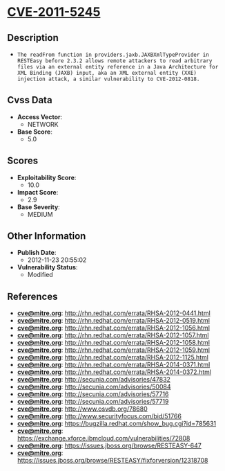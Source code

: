 
# [CVE-2011-5245](http://rhn.redhat.com/errata/RHSA-2012-0441.html)

## Description

- `The readFrom function in providers.jaxb.JAXBXmlTypeProvider in RESTEasy before 2.3.2 allows remote attackers to read arbitrary files via an external entity reference in a Java Architecture for XML Binding (JAXB) input, aka an XML external entity (XXE) injection attack, a similar vulnerability to CVE-2012-0818.`

## Cvss Data

- **Access Vector**:
  - NETWORK
- **Base Score**:
  - 5.0

## Scores

- **Exploitability Score**:
  - 10.0
- **Impact Score**:
  - 2.9
- **Base Severity**:
  - MEDIUM

## Other Information

- **Publish Date**:
  - 2012-11-23 20:55:02
- **Vulnerability Status**:
  - Modified

## References

- **cve@mitre.org**: http://rhn.redhat.com/errata/RHSA-2012-0441.html
- **cve@mitre.org**: http://rhn.redhat.com/errata/RHSA-2012-0519.html
- **cve@mitre.org**: http://rhn.redhat.com/errata/RHSA-2012-1056.html
- **cve@mitre.org**: http://rhn.redhat.com/errata/RHSA-2012-1057.html
- **cve@mitre.org**: http://rhn.redhat.com/errata/RHSA-2012-1058.html
- **cve@mitre.org**: http://rhn.redhat.com/errata/RHSA-2012-1059.html
- **cve@mitre.org**: http://rhn.redhat.com/errata/RHSA-2012-1125.html
- **cve@mitre.org**: http://rhn.redhat.com/errata/RHSA-2014-0371.html
- **cve@mitre.org**: http://rhn.redhat.com/errata/RHSA-2014-0372.html
- **cve@mitre.org**: http://secunia.com/advisories/47832
- **cve@mitre.org**: http://secunia.com/advisories/50084
- **cve@mitre.org**: http://secunia.com/advisories/57716
- **cve@mitre.org**: http://secunia.com/advisories/57719
- **cve@mitre.org**: http://www.osvdb.org/78680
- **cve@mitre.org**: http://www.securityfocus.com/bid/51766
- **cve@mitre.org**: https://bugzilla.redhat.com/show_bug.cgi?id=785631
- **cve@mitre.org**: https://exchange.xforce.ibmcloud.com/vulnerabilities/72808
- **cve@mitre.org**: https://issues.jboss.org/browse/RESTEASY-647
- **cve@mitre.org**: https://issues.jboss.org/browse/RESTEASY/fixforversion/12318708
